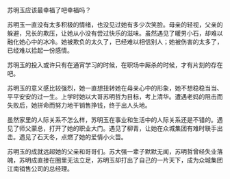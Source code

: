 苏明玉应该最幸福了吧幸福吗？

苏明玉一直没有太多积极的情绪，也没见过她有多少次笑脸。母亲的轻视，父亲的躲避，兄长的欺压，让她从小没有尝过快乐的滋味。虽然遇见了暖男小石，却难以融化她心中的冰冷。她被欺负的太久了，已经难以相信别人；她被伤害的太多了，已经难以拾起一份感情。

苏明玉的投入或许只有在通宵学习的时候，在职场中厮杀的时候，才有片刻的存在吧。

苏明玉的意义感比较强烈，她一直想扭转她在母亲心中的形象，她不想稳稳当当、平平安安的过一生。上学时她以大哥苏明哲为目标，考上清华。遭遇老妈的阻击而失败后，她拼命而努力地干销售挣钱，终于出人头地。

虽然家里的人际关系不怎么样，苏明玉在事业和生活中的人际关系还是不错的。遇见了师父蒙总，打开了她的职业大门。遇见了柳青，让她在众城集团有难时联手出击。遇见了石天冬，点燃了她的爱情小火苗。

苏明玉的成就远超她的父亲和哥哥们。苏大强一辈子默默无闻，苏明哲曾经失业落魄，苏明成直接在圈里无法立足，苏明玉却打出了自己的一片天下，成为众城集团江南销售公司的总经理。






<!--stackedit_data:
eyJoaXN0b3J5IjpbLTIwMTQ1MzY3NF19
-->